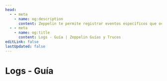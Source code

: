 ```yaml
---
head:
  - - meta
    - name: og:description
      content: Zeppelin te permite registrar eventos específicos que ocurren en el servidor, tanto los comunes como los enfocados a la moderación. Aquí aprenderás a utilizar ambos.
  - - meta
    - name: og:title
      content: Logs - Guía | Zeppelin Guías y Trucos
editLink: false
lastUpdated: false
---
```


# Logs - Guía
